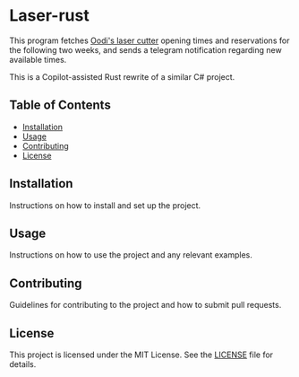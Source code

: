 # Laser-rust

This program fetches [Oodi's laser cutter](https://varaamo.hel.fi/resources/axwzr3i57yba) opening times and reservations 
for the following two weeks, and sends a telegram notification regarding new available times.

This is a Copilot-assisted Rust rewrite of a similar C# project.

## Table of Contents

- [Installation](#installation)
- [Usage](#usage)
- [Contributing](#contributing)
- [License](#license)

## Installation

Instructions on how to install and set up the project.

## Usage

Instructions on how to use the project and any relevant examples.

## Contributing

Guidelines for contributing to the project and how to submit pull requests.

## License

This project is licensed under the MIT License. See the [LICENSE](LICENSE) file for details.
